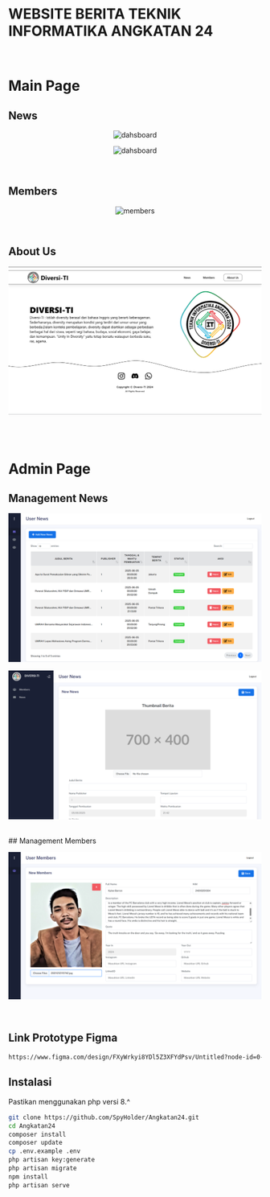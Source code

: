 # WEBSITE BERITA TEKNIK INFORMATIKA ANGKATAN 24
<br/>

# Main Page
## News
<p align="center" > <img src="https://github.com/SpyHolder/Angkatan24/blob/master/asset%20readMe/dashboard.gif" alt="dahsboard"/> </p>
<p align="center" > <img src="https://github.com/SpyHolder/Angkatan24/blob/master/asset%20readMe/news%20detail.gif" alt="dahsboard"/> </p>
<br/>

## Members
<p align="center" > <img src="https://github.com/SpyHolder/Angkatan24/blob/master/asset%20readMe/members.gif" alt="members"/> </p>
<br/>

## About Us
<p align="center" > <img src="https://github.com/SpyHolder/Angkatan24/blob/master/asset%20readMe/about.png" alt="members"/> </p>
<br/>
<br/>

# Admin Page
## Management News
<p align="center" > <img src="https://github.com/SpyHolder/Angkatan24/blob/master/asset%20readMe/user%20News.png" alt="members"/> </p>
<p align="center" > <img src="https://github.com/SpyHolder/Angkatan24/blob/master/asset%20readMe/news%20input.png" alt="members"/> </p>
<br/>
## Management Members
<p align="center" > <img src="https://github.com/SpyHolder/Angkatan24/blob/master/asset%20readMe/user%20input.png" alt="members"/> </p>
<br/>

## Link Prototype Figma
```bash
https://www.figma.com/design/FXyWrkyi8YDl5Z3XFYdPsv/Untitled?node-id=0-1&p=f&t=72R5NoMPJaqN4pt1-0
```

## Instalasi
Pastikan menggunakan php versi 8.^

```bash
git clone https://github.com/SpyHolder/Angkatan24.git
cd Angkatan24
composer install
composer update
cp .env.example .env
php artisan key:generate
php artisan migrate
npm install
php artisan serve
```
